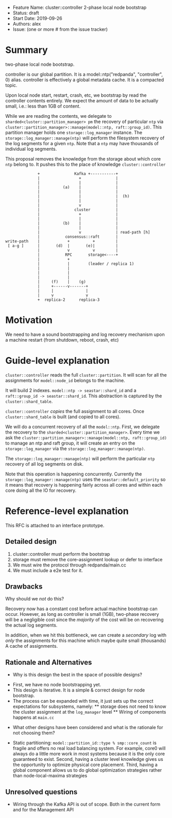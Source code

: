 - Feature Name: cluster::controller 2-phase local node bootstrap
- Status: draft
- Start Date: 2019-09-26
- Authors: alex
- Issue: (one or more # from the issue tracker)

# Summary

two-phase local node bootstrap.

controller is our global partition. It is a model::ntp("redpanda", "controller", 0) alias.
controller is effectively a global metadata cache. It is a compacted topic.

Upon local node start, restart, crash, etc,
we bootstrap by read the controller contents entirely. We expect the
amount of data to be actually small, i.e.: less than 1GB of content.

While we are reading the contents, we delegate to
`sharded<cluster::partition_manager> pm` the recovery of particular `ntp` via
`cluster::partition_manager>::manage(model::ntp, raft::group_id)`.
This partition manager holds one `storage::log_manager` instance. The
`storage::log_manager::manage(ntp)` will perform the filesystem recovery of
the log segments for a given `ntp`. Note that a `ntp` may have thousands
of individual log segments.

This proposal removes the knowledge from the storage about which core `ntp`
belong to. It pushes this to the place of knowledge `cluster::controller`



```
              +               Kafka +-----------+
              |                 +               |
              |                 |               |
              |          (a)    |               |
              |                 |               |
              |                 |               |  (h)
              |                 |               |
              |                 v               |
              |               cluster           |
              |                 +               |
              |                 |               |
              |          (b)    |               |
              |                 |               |
              |                 v               | read-path [h]
              |           consensus::raft       |
write-path    |            +          +         |
 [ a-g ]      |       (d)  |       (e)|         |
              |            v          v         |
              |           RPC       storage<----+
              |            +
              |            |        (leader / replica 1)
              |            |
              |            |
              |            |
              |     (f)    |    (g)
              |     +------v-------+
              |     |              |
              |     v              v
              +  replica-2      replica-3

```

# Motivation

We need to have a sound bootstrapping and log recovery mechanism
upon a machine restart (from shutdown, reboot, crash, etc)

# Guide-level explanation

`cluster::controller` reads the full `cluster::partition`. It will scan for
all the assignments for `model::node_id` belongs to the machine.

It will build 2 indexes. `model::ntp -> seastar::shard_id` and a
`raft::group_id -> seastar::shard_id`. This abstraction is captured by
the `cluster::shard_table`.

`cluster::controller` _copies_ the full assignment to all cores.
Once `cluster::shard_table` is built (and copied to all cores).

We will do a concurrent recovery of all the `model::ntp`. First,
we delegate the recovery to the `sharded<cluster::partition_manager>`.
Every time we ask the
`cluster::partition_manager>::manage(model::ntp, raft::group_id)` to
manage an ntp and raft group, it will create an entry on the
`storage::log_manager` via the `storage::log_manager::manage(ntp)`.

The `storage::log_manager::manage(ntp)` will perform the particular `ntp`
recovery of all log segments on disk.

Note that this operation is happening concurrently. Currently the
`storage::log_manager::manage(ntp)` uses the `seastar::default_priority`
so it means that recovery is happening fairly across all cores and within
each core doing all the IO for recovery.

# Reference-level explanation

This RFC is attached to an interface prototype.

## Detailed design


1. cluster::controller must perform the bootstrap
2. storage must remove the core-assignment lookup or defer to interface
3. We must wire the protocol through redpanda/main.cc
4. We must include a e2e test for it.

## Drawbacks

Why should we *not* do this?

Recovery now has a constant cost before actual machine bootstrap can occur.
However, as long as controller is small (1GB), two-phase recovery will be a
negligible cost since the _majority_ of the cost will be on recovering the
actual log segments.

In addition, when we hit this bottleneck, we can create a _secondary_ log
with _only_ the assignments for this machine which maybe quite small (thousands)
A cache of assignments.

## Rationale and Alternatives

- Why is this design the best in the space of possible designs?

* First, we have no node bootstrapping yet.
* This design is iterative. It is a simple & correct design for node bootstrap.
* The process can be expanded with time, it just sets up the correct
  expectations for subsystems, namely:
  **  storage does not need to know the cluster assignment at the
      `log_manager` level
  **  Wiring of components happens at `main.cc`


- What other designs have been considered and what is the rationale for not choosing them?

* Static partitioning:
  `model::partition_id::type % smp::core_count` is fragile and offers no real
  load balancing system. For example, core0 will always do a little more work
  in most systems because it is the only core guaranteed to exist.
  Second, having a cluster level knowledge gives us the opportunity to optimize
  physical core placement.
  Third, having a global component allows us to do global optimization
  strategies rather than node-local-maxima strategies

## Unresolved questions


* Wiring through the Kafka API is out of scope.
  Both in the current form and for the Management API
